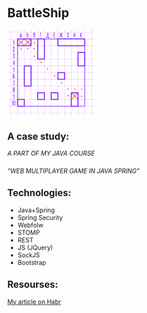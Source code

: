 # BattleShip

<img src="./fight.png" width=200/>

## A case study: 
*A PART OF MY JAVA COURSE*
### 
*"WEB MULTIPLAYER GAME IN JAVA SPRING"*


## Technologies: 

- Java+Spring 
- Spring Security
- Webfolw
- STOMP
- REST
- JS (JQuery)
- SockJS
- Bootstrap


## Resourses:

[My article on Habr](https://habr.com/ru/post/346296)
